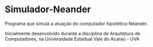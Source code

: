 # Simulador-Neander
Programa que simula a atuação do computador hipotético Neander.

Inicialmente desenvolvido durante a disciplina de Arquitetura de Computadores, na Universidade Estadual Vale do Acaraú - UVA
